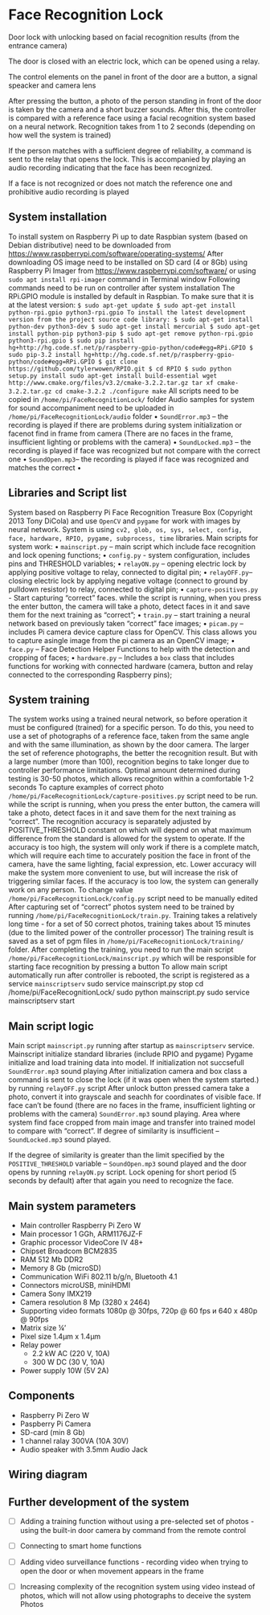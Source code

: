 # Face Recognition Lock
Door lock with unlocking based on facial recognition results (from the entrance camera)

The door is closed with an electric lock, which can be opened using a relay.

The control elements on the panel in front of the door are a button, a signal speacker and camera lens

After pressing the button, a photo of the person standing in front of the door is taken by the camera and a short buzzer sounds. After this, the controller is compared with a reference face using a facial recognition system based on a neural network. Recognition takes from 1 to 2 seconds (depending on how well the system is trained)

If the person matches with a sufficient degree of reliability, a command is sent to the relay that opens the lock. This is accompanied by playing an audio recording indicating that the face has been recognized.

If a face is not recognized or does not match the reference one and prohibitive audio recording is played

## System installation
To install system on Raspberry Pi up to date Raspbian system (based on Debian distributive) need to be downloaded from https://www.raspberrypi.com/software/operating-systems/ 
After downloading OS image need to be installed on SD card (4 or 8Gb) using Raspberry Pi Imager from https://www.raspberrypi.com/software/ or using `sudo apt install rpi-imager` command in Terminal window
Following commands need to be run on controller after system installation 
The RPi.GPIO module is installed by default in Raspbian. To make sure that it is at the latest version:
``$ sudo apt-get update
$ sudo apt-get install python-rpi.gpio python3-rpi.gpio
To install the latest development version from the project source code library:
$ sudo apt-get install python-dev python3-dev
$ sudo apt-get install mercurial
$ sudo apt-get install python-pip python3-pip
$ sudo apt-get remove python-rpi.gpio python3-rpi.gpio
$ sudo pip install hg+http://hg.code.sf.net/p/raspberry-gpio-python/code#egg=RPi.GPIO
$ sudo pip-3.2 install hg+http://hg.code.sf.net/p/raspberry-gpio-python/code#egg=RPi.GPIO
$ git clone https://github.com/tylerwowen/RPIO.git
$ cd RPIO
$ sudo python setup.py install
sudo apt-get install build-essential
wget http://www.cmake.org/files/v3.2/cmake-3.2.2.tar.gz
tar xf cmake-3.2.2.tar.gz
cd cmake-3.2.2
./configure
make``
All scripts need to be copied in `/home/pi/FaceRecognitionLock/` folder
Audio samples for system for sound accompaniment need to be uploaded in `/home/pi/FaceRecognitionLock/audio` folder
•	`SoundError.mp3` – the recording is played if there are problems during system initialization or facenot find in frame from camera (There are no faces in the frame, insufficient lighting or problems with the camera)
•	`SoundLocked.mp3` – the recording is played if face was recognized but not compare with the correct one
•	`SoundOpen.mp3`– the recording is played if face was recognized and matches the correct
•	
## Libraries and Script list
System based on Raspberry Pi Face Recognition Treasure Box (Copyright 2013 Tony DiCola) and use `OpenCV` and `pygame` for work with images by neural network.
System is using `cv2, glob, os, sys, select, config, face, hardware, RPIO, pygame, subprocess, time` libraries.
Main scripts for system work:
•	`mainscript.py` – main script which include face recognition and lock opening functions;
•	`config.py` - system configuration, includes pins and THRESHOLD variables;
•	`relayON.py` – opening electric lock by applying positive voltage to relay, connected to digital pin;
•	`relayOFF.py`– closing electric lock by applying negative voltage (connect to ground by pulldown resistor) to relay, connected to digital pin;
•	`capture-positives.py` - Start capturing “correct” faces. while the script is running, when you press the enter button, the camera will take a photo, detect faces in it and save them for the next training as “correct”;
•	`train.py` – start training a neural network based on previously taken “correct” face images;
•	`picam.py` – includes Pi camera device capture class for OpenCV.  This class allows you to capture asingle image from the pi camera as an OpenCV image;
•	`face.py` – Face Detection Helper Functions to help with the detection and cropping of faces;
•	`hardware.py` – Includes a `box` class that includes functions for working with connected hardware (camera, button and relay connected to the corresponding Raspberry pins);


## System training
The system works using a trained neural network, so before operation it must be configured (trained) for a specific person.
To do this, you need to use a set of photographs of a reference face, taken from the same angle and with the same illumination, as shown by the door camera. The larger the set of reference photographs, the better the recognition result. But with a large number (more than 100), recognition begins to take longer due to controller performance limitations. Optimal amount determined during testing is 30-50 photos, which allows recognition within a comfortable 1-2 seconds
To capture examples of correct photo `/home/pi/FaceRecognitionLock/capture-positives.py` script need to be run. while the script is running, when you press the enter button, the camera will take a photo, detect faces in it and save them for the next training as “correct”.
The recognition accuracy is separately adjusted by POSITIVE_THRESHOLD constant on which will depend on what maximum difference from the standard is allowed for the system to operate. If the accuracy is too high, the system will only work if there is a complete match, which will require each time to accurately position the face in front of the camera, have the same lighting, facial expression, etc. 
Lower accuracy will make the system more convenient to use, but will increase the risk of triggering similar faces. If the accuracy is too low, the system can generally work on any person. 
To change value `/home/pi/FaceRecognitionLock/config.py` script need to be manually edited
After capturing set of “correct” photos system need to be trained by running `/home/pi/FaceRecognitionLock/train.py`. Training takes a relatively long time - for a set of 50 correct photos, training takes about 15 minutes (due to the limited power of the controller processor)
The training result is saved as a set of pgm files in `/home/pi/FaceRecognitionLock/training/` folder.
After completing the training, you need to run the main script `/home/pi/FaceRecognitionLock/mainscript.py`  which will be responsible for starting face recognition by pressing a button
To allow main script automatically run after controller is rebooted, the script is registered as a service `mainscriptserv`
	sudo service mainscript.py stop
cd /home/pi/FaceRecognitionLock/
sudo python mainscript.py
sudo service mainscriptserv start

## Main script logic
Main script `mainscript.py` running after startup as `mainscriptserv` service.
Mainscript initialize standard libraries (include RPIO and pygame)
Pygame initialize and load training data into model. If initialization not succsefull `SoundError.mp3` sound playing
After initialization camera and box class a command is sent to close the lock (if it was open when the system started.) by running `relayOFF.py` script
After unlock button pressed camera take a photo, convert it into grayscale and seachh for coordinates of visible face. If face can’t be found (there are no faces in the frame, insufficient lighting or problems with the camera) `SoundError.mp3` sound playing. 
Area where system find face cropped from main image and transfer into trained model to compare with “correct”. 
If degree of similarity is insufficient – `SoundLocked.mp3` sound played.

If the degree of similarity is greater than the limit specified by the `POSITIVE_THRESHOLD` variable – `SoundOpen.mp3` sound played and the door opens by running `relayON.py` script. Lock opening for short period (5 seconds by default) after that again you need to recognize the face.



## Main system parameters 
* Main controller		Raspberry Pi Zero W
* Main processor		1 GGh, ARM1176JZ-F 
* Graphic processor		VideoCore IV	48+
* Chipset			Broadcom BCM2835 
* RAM				512 Mb DDR2
* Memory			8 Gb (microSD)
* Communication		WiFi 802.11 b/g/n, Bluetooth 4.1
* Connectors			microUSB, miniHDMI
* Camera 			Sony IMX219
* Camera resolution		8 Mp (3280 х 2464)
* Supporting video formats	1080р @ 30fps, 720p @ 60 fps и 640 х 480p @ 90fps
* Matrix size			¼’
* Pixel size			1.4μm х 1.4μm 
* Relay power			 
    - 2.2 kW AC (220 V, 10A)
    - 300 W DC (30 V, 10A)
* Power supply			10W (5V 2A) 


## Components

* Raspberry Pi Zero W
* Paspberry Pi Camera
* SD-card (min 8 Gb)
* 1 channel ralay 300VA (10A 30V)
* Audio speaker with 3.5mm Audio Jack

## Wiring diagram


## Further development of the system
- [ ] Adding a training function without using a pre-selected set of photos - using the built-in door camera by command from the remote control
- [ ] Connecting to smart home functions
- [ ] Adding video surveillance functions - recording video when trying to open the door or when movement appears in the frame
- [ ] Increasing complexity of the recognition system using video instead of photos, which will not allow using photographs to deceive the system
 
Photos

 
 
 
